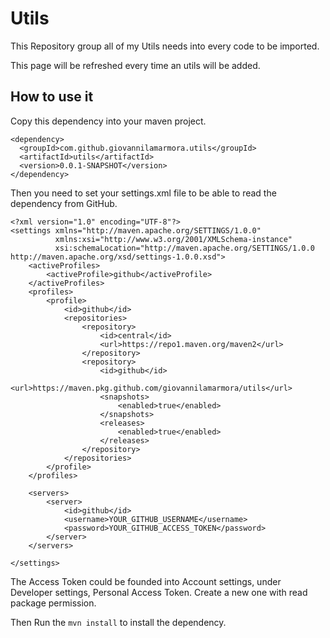 # Utils

This Repository group all of my Utils needs into every code to be imported.

This page will be refreshed every time an utils will be added.

## How to use it
Copy this dependency into your maven project.

```
<dependency>
  <groupId>com.github.giovannilamarmora.utils</groupId>
  <artifactId>utils</artifactId>
  <version>0.0.1-SNAPSHOT</version>
</dependency>
```

Then you need to set your settings.xml file to be able to read the dependency from GitHub.

```
<?xml version="1.0" encoding="UTF-8"?>
<settings xmlns="http://maven.apache.org/SETTINGS/1.0.0"
          xmlns:xsi="http://www.w3.org/2001/XMLSchema-instance"
          xsi:schemaLocation="http://maven.apache.org/SETTINGS/1.0.0 http://maven.apache.org/xsd/settings-1.0.0.xsd">
    <activeProfiles>
        <activeProfile>github</activeProfile>
    </activeProfiles>
    <profiles>
        <profile>
            <id>github</id>
            <repositories>
                <repository>
                    <id>central</id>
                    <url>https://repo1.maven.org/maven2</url>
                </repository>
                <repository>
                    <id>github</id>
                    <url>https://maven.pkg.github.com/giovannilamarmora/utils</url>
                    <snapshots>
                        <enabled>true</enabled>
                    </snapshots>
                    <releases>
                        <enabled>true</enabled>
                    </releases>
                </repository>
            </repositories>
        </profile>
    </profiles>

    <servers>
        <server>
            <id>github</id>
            <username>YOUR_GITHUB_USERNAME</username>
            <password>YOUR_GITHUB_ACCESS_TOKEN</password>
        </server>
    </servers>

</settings>
```

The Access Token could be founded into Account settings, under Developer settings, Personal Access Token.
Create a new one with read package permission.

Then Run the `mvn install` to install the dependency.